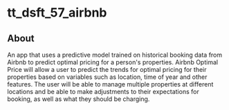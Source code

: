 # tt_dsft_57_airbnb
## About
An app that uses a predictive model trained on historical booking data from Airbnb to predict optimal pricing for a person's properties. Airbnb Optimal Price will allow a user to predict the trends for optimal pricing for their properties based on variables such as location, time of year and other features. The user will be able to manage multiple properties at different locations and be able to make adjustments to their expectations for booking, as well as what they should be charging. 
